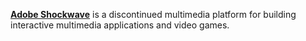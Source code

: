 [**Adobe Shockwave**](https://en.wikipedia.org/wiki/Adobe_Shockwave) is a discontinued multimedia platform for building interactive multimedia applications and video games.